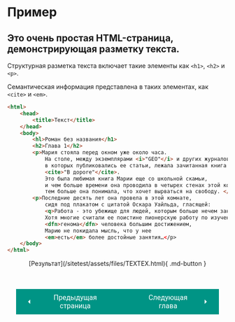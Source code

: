 # Пример

## Это очень простая HTML-страница, демонстрирующая разметку текста. 

Структурная разметка текста включает такие элементы как `<h1>`, `<h2>` и `<p>`.

Семантическая информация представлена в таких элементах, как `<cite>` и `<em>`.

``` html title="Код"
<html>
    <head>
        <title>Текст</title>
    </head>
    <body>
        <hl>Роман без названия</h1>
        <h2>Глава 1</h2>
        <p>Мария стояла перед окном уже около часа. 
            На столе, между экземплярами <i>"GEO"</i> и других журналов, 
            в которых публиковались ее статьи, лежала зачитанная книга 
            <cite>"В дороre"</cite>. 
            Это была любимая книга Марии еще со школьной скамьи, 
            и чем больше времени она проводила в четырех стенах этой комнаты, 
            тем больше она понимала, что хочет вырваться на свободу. </p>
        <p>Последние десять лет она провела в этой комнате, 
            сидя под плакатом с цитатой Оскара Уайльда, гласящей: 
            <q>Работа - это убежище для людей, которым больше нечем заняться</q>. 
            Хотя многие считали ее поистине пионерскую работу по изучению 
            <dfn>генома</dfn> человека большим достижением, 
            Марию не покидала мысль, что у нее 
            <em>есть</em> более достойные занятия…</р>
    </body>
</html>
```

<center>[Результат](/sitetest/assets/files/TEXTEX.html){ .md-button }

<div style="display: flex; justify-content: space-between; padding: 20px; margin-top:30px;"><button class="custom-button" style="background-color: rgb(0, 148, 133); color: white; font-family: 'Roboto', sans-serif; border: none; cursor: pointer; padding: 10px 20px; font-size: 16px; display: flex; align-items: center;" onclick="window.location.href='/sitetest/html/text/insdel'"><svg xmlns="http://www.w3.org/2000/svg" viewBox="0 0 24 24" style="fill: white; width: 20px; height: 20px;"><path d="M15 18l-6-6 6-6" /></svg><span style="margin: 0 10px;">Предыдущая страница</span></button><button class="custom-button" style="background-color: rgb(0, 148, 133); color: white; font-family: 'Roboto', sans-serif; border: none; cursor: pointer; padding: 10px 20px; font-size: 16px; display: flex; align-items: center;" onclick="window.location.href='/sitetest/html/lists'"><span style="margin: 0 10px;">Следующая глава</span><svg xmlns="http://www.w3.org/2000/svg" viewBox="0 0 24 24" style="fill: white; width: 20px; height: 20px;"><path d="M9 18l6-6-6-6" /></svg></button></div>
